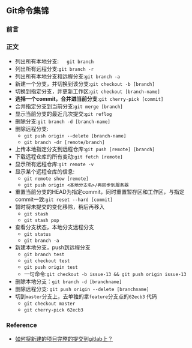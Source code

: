 ## Git命令集锦

### 前言

### 正文
+  列出所有本地分支:`   git branch`
+ 列出所有远程分支:`git branch -r`
+ 列出所有本地分支和远程分支:`git branch -a`
+ 新建一个分支，并切换到该分支:`git checkout -b [branch]`
+ 切换到指定分支，并更新工作区:`git checkout [branch-name]`
+ **选择一个commit，合并进当前分支**:`git cherry-pick [commit]`
+ 合并指定分支到当前分支:`git merge [branch]`
+ 显示当前分支的最近几次提交:`git reflog`
+ 删除分支:`git branch -d [branch-name]`
+ 删除远程分支:
	+ `git push origin --delete [branch-name]`
	+ `git branch -dr [remote/branch]`
+ 上传本地指定分支到远程仓库:`git push [remote] [branch]`
+ 下载远程仓库的所有变动:`git fetch [remote]`
+ 显示所有远程仓库:`git remote -v`
+ 显示某个远程仓库的信息:
	+ `git remote show [remote]`
	+ `git push origin <本地分支名>/再同步到服务器`
+ 重置当前分支的HEAD为指定commit，同时重置暂存区和工作区，与指定commit一致:`git reset --hard [commit]
`
+ 暂时将未提交的变化移除，稍后再移入
	+ `git stash`
	+ `git stash pop`
+ 查看分支状态，本地分支远程分支
	+ `git status`
	+ `git branch -a` 	
+ 新建本地分支，push到远程分支
	+ `git branch test`
	+  `git checkout test`
	+ `git push origin test`
	+ 一句命令:`git checkout -b issue-13 && git push origin issue-13`
+ 删除本地分支：` git branch -d [branchname] `
+ 删除远程分支: `git push origin --delete [branchname] `
+ 切到`master`分支上，去单独的拿`feature`分支点的`62ecb3` 代码
	+ `git checkout master  `
	+  `git cherry-pick 62ecb3`



### Reference
- [如何将新建的项目完整的提交到gitlab上？](https://www.cnblogs.com/ssqq5200936/p/10749201.html)